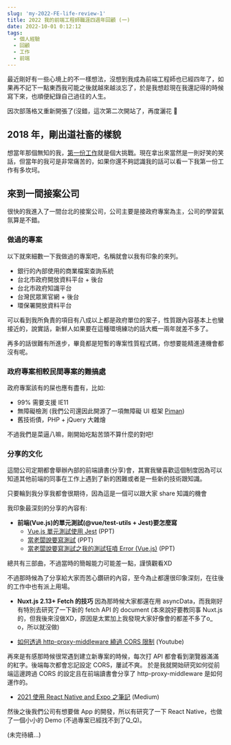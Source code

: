 ```yaml
---
slug: 'my-2022-FE-life-review-1'
title: 2022 我的前端工程師職涯四週年回顧 (一)
date: 2022-10-01 0:12:12
tags:
  - 個人經驗
  - 回顧
  - 工作
  - 前端
---
```


最近剛好有一些心境上的不一樣想法，沒想到我成為前端工程師也已經四年了，如果再不記下一點東西我可能之後就越來越淡忘了，於是我想趁現在我還記得的時候寫下來，也順便紀錄自己過往的人生。

因次部落格又重新開張了(沒錯，這次第二次開站了，再度灑花 🎉
<!--more-->

## 2018 年，剛出道社畜的樣貌
 
想當年那個無知的我，[第一份工作](https://www.larrykkk.com/first-job)就是個大挑戰。現在拿出來當然是一則好笑的笑話，但當年的我可是非常痛苦的，如果你還不夠認識我的話可以看一下我第一份工作有多坎坷。

## 來到一間接案公司

很快的我進入了一間台北的接案公司，公司主要是接政府專案為主，公司的學習氣氛算是不錯。

### 做過的專案
以下就來細數一下我做過的專案吧，名稱就會以我有印象的來列。
- 銀行的內部使用的商業檔案查詢系統
- 台北市政府開放資料平台 + 後台
- 台北市政府知識平台
- 台灣民眾黨官網 + 後台
- 環保署開放資料平台

可以看到我所負責的項目有八成以上都是政府單位的案子，性質跟內容基本上也蠻接近的，說實話，新鮮人如果要在這種環境練功的話大概一兩年就差不多了。

再多的話很難有所進步，畢竟都是短暫的專案性質程式碼，你想要能精進連機會都沒有呢。

### 政府專案相較民間專案的難搞處

政府專案該有的屎也應有盡有，比如:
- 99% 需要支援 IE11
- 無障礙檢測 (我們公司還因此開源了一項無障礙 UI 框架 [Piman](https://ya-sai.github.io/piman/))
- 舊技術債，PHP + jQuery 大雜燴

不過我們是菜逼八嘛，剛開始吃點苦頭不算什麼的對吧!

### 分享的文化

這間公司定期都會舉辦內部的前端讀書(分享)會，其實我蠻喜歡這個制度因為可以知道其他前端的同事在工作上遇到了新的困難或者是一些新的技術跟知識。

只要輪到我分享我都會很期待，因為這是一個可以跟大家 share 知識的機會

我印象最深刻的分享的內容有:
- **前端(Vue.js)的單元測試(@vue/test-utils + Jest)要怎麼寫**
  - [Vue.js 單元測試使用 Jest](https://docs.google.com/presentation/d/1rvcZEWFPeYOnXGQrsNvHuY_sPDZ5y5EZjTw04f_tojE/edit#slide=id.p) (PPT)
  - [當老闆說要寫測試](https://docs.google.com/presentation/d/1hdunRRY22N3rCAW_O31ACkfyz3Obx-9osoOSDZAe3Cc/edit#slide=id.p) (PPT)
  - [當老闆說要寫測試之我的測試狂噴 Error (Vue.js)](https://docs.google.com/presentation/d/1pwo7deu79X3yMXA6gidSoAChnjyHW5KniEgYD3wqQI0/edit#slide=id.p) (PPT)

總共有三部曲，不過當時的簡報能力可能差一點，謹慎觀看XD

不過那時候為了分享給大家而苦心鑽研的內容，至今為止都還很印象深刻，在往後的工作中也有派上用場。

- **Nuxt.js 2.13+ Fetch 的技巧**
因為那時候大家都還在用 asyncData，而我剛好有特別去研究了一下新的 fetch API 的 document
(本來說好要教同事 Nuxt.js 的，但我後來沒做XD，原因是太累加上我發現大家好像會的都差不多了o_ o，所以就沒做)

- [如何透過 http-proxy-middleware 繞過 CORS 限制](https://www.youtube.com/watch?v=Dk96hJmnT8k&t=954s) (Youtube)

再來是有感那時候很常遇到建立新專案的時候，每次打 API 都會看到瀏覽器滿滿的紅字。後端每次都會忘記設定 CORS，屢試不爽。
於是我就開始研究如何從前端這邊跨過 CORS 的設定且在前端讀書會分享了 http-proxy-middleware 是如何運作的。

- [2021 使用 React Native and Expo 之筆記](https://medium.com/%E6%8B%89%E7%91%9E%E8%80%8D%E5%8C%97%E4%B8%83/2021-%E4%BD%BF%E7%94%A8-react-native-and-expo-%E4%B9%8B%E7%AD%86%E8%A8%98-8c8b4a347a36) (Medium)

然後之後我們公司有想要做 App 的開發，所以有研究了一下 React Native，也做了一個小小的 Demo (不過專案已經找不到了Q_Q)。

(未完待續...)
